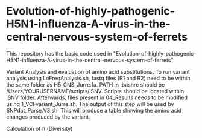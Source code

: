 # Evolution-of-highly-pathogenic-H5N1-influenza-A-virus-in-the-central-nervous-system-of-ferrets
This repository has the basic code used in "Evolution-of-highly-pathogenic-H5N1-influenza-A-virus-in-the-central-nervous-system-of-ferrets"

Variant Analysis and evaluation of amino acid substitutions.
To run variant analysis using LoFreqAnalysis.sh, fastq files (R1 and R2) need to be within the same folder as H5_CNS_Jurre.fa. PATH in .bashrc should be /Users/YOURUSERNAME/scripts/iSNV. Scripts should be located within iSNV folder. Afterwards, files present in 04_Results needs to be modified using 1_VCFvariant_Jurre.sh. The output of this step will be used by SNPdat_Parse.V3.sh. This will produce a table showing the amino acid changes produced by the variant.

Calculation of π (Diversity)


